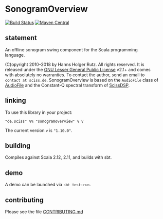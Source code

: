 # SonogramOverview

[![Build Status](https://travis-ci.org/Sciss/SonogramOverview.svg?branch=master)](https://travis-ci.org/Sciss/SonogramOverview)
[![Maven Central](https://maven-badges.herokuapp.com/maven-central/de.sciss/sonogramoverview_2.11/badge.svg)](https://maven-badges.herokuapp.com/maven-central/de.sciss/sonogramoverview_2.11)

## statement

An offline sonogram swing component for the Scala programming language.

(C)opyright 2010&ndash;2018 by Hanns Holger Rutz. All rights reserved. It is released under the [GNU Lesser General Public License](https://raw.github.com/Sciss/SonogramOverview/master/LICENSE) v2.1+ and comes with absolutely no warranties. To contact the author, send an email to `contact at sciss.de`. SonogramOverview is based on the `AudioFile` class of [AudioFile](http://github.com/Sciss/AudioFile) and the Constant-Q spectral transform of [ScissDSP](http://github.com/Sciss/ScissDSP).

## linking

To use this library in your project:

    "de.sciss" %% "sonogramoverview" % v

The current version `v` is `"1.10.0"`.

## building

Compiles against Scala 2.12, 2.11, and builds with sbt.

## demo

A demo can be launched via `sbt test:run`.

## contributing

Please see the file [CONTRIBUTING.md](CONTRIBUTING.md)

